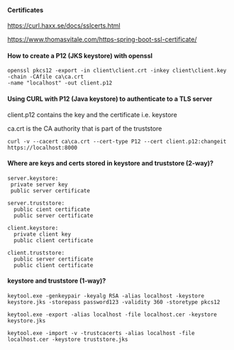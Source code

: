 #### Certificates
https://curl.haxx.se/docs/sslcerts.html

https://www.thomasvitale.com/https-spring-boot-ssl-certificate/

#### How to create a P12 (JKS keystore) with openssl
````
openssl pkcs12 -export -in client\client.crt -inkey client\client.key -chain -CAfile ca\ca.crt 
-name "localhost" -out client.p12
````

#### Using CURL with P12 (Java keystore) to authenticate to a TLS server
client.p12 contains the key and the certificate i.e. keystore

ca.crt is the CA authority that is part of the truststore
````
curl -v --cacert ca\ca.crt --cert-type P12 --cert client.p12:changeit https://localhost:8000
````

#### Where are keys and certs stored in keystore and truststore (2-way)?
```
server.keystore:
 private server key
 public server certificate
 
server.truststore:
  public cient certificate
  public server certificate
  
client.keystore:
  private client key
  public client certificate

client.truststore:
  public server certificate
  public client certificate
```

#### keystore and truststore (1-way)?
```
keytool.exe -genkeypair -keyalg RSA -alias localhost -keystore keystore.jks -storepass password123 -validity 360 -storetype pkcs12

keytool.exe -export -alias localhost -file localhost.cer -keystore keystore.jks

keytool.exe -import -v -trustcacerts -alias localhost -file localhost.cer -keystore truststore.jks
```
